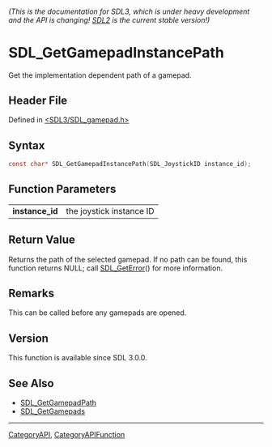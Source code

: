 ###### (This is the documentation for SDL3, which is under heavy development and the API is changing! [SDL2](https://wiki.libsdl.org/SDL2/) is the current stable version!)
# SDL_GetGamepadInstancePath

Get the implementation dependent path of a gamepad.

## Header File

Defined in [<SDL3/SDL_gamepad.h>](https://github.com/libsdl-org/SDL/blob/main/include/SDL3/SDL_gamepad.h)

## Syntax

```c
const char* SDL_GetGamepadInstancePath(SDL_JoystickID instance_id);

```

## Function Parameters

|                     |                          |
| ------------------- | ------------------------ |
| **instance_id**     | the joystick instance ID |

## Return Value

Returns the path of the selected gamepad. If no path can be found, this
function returns NULL; call [SDL_GetError](SDL_GetError)() for more
information.

## Remarks

This can be called before any gamepads are opened.

## Version

This function is available since SDL 3.0.0.

## See Also

- [SDL_GetGamepadPath](SDL_GetGamepadPath)
- [SDL_GetGamepads](SDL_GetGamepads)

----
[CategoryAPI](CategoryAPI), [CategoryAPIFunction](CategoryAPIFunction)

